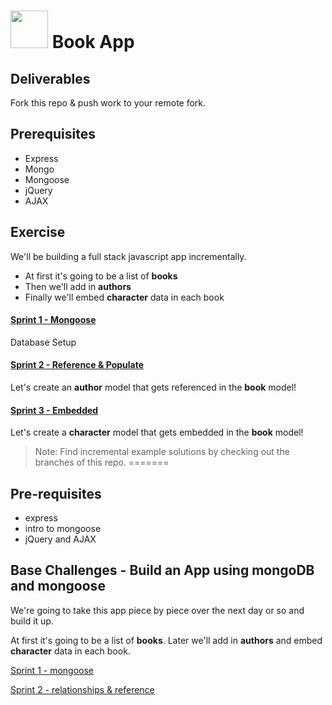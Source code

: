 # <img src="https://cloud.githubusercontent.com/assets/7833470/10423298/ea833a68-7079-11e5-84f8-0a925ab96893.png" width="60"> Book App

## Deliverables

Fork this repo & push work to your remote fork.

## Prerequisites

* Express
* Mongo
* Mongoose
* jQuery
* AJAX

## Exercise

We'll be building a full stack javascript app incrementally.

* At first it's going to be a list of **books**
* Then we'll add in **authors**
* Finally we'll embed **character** data in each book

#### [Sprint 1 - Mongoose](docs/sprint1.md)

Database Setup

#### [Sprint 2 - Reference & Populate](docs/sprint2.md)

Let's create an **author** model that gets referenced in the **book** model!

#### [Sprint 3 - Embedded](docs/sprint3.md)
Let's create a **character** model that gets embedded in the **book** model!

>Note: Find incremental example solutions by checking out the branches of this repo.
=======
## Pre-requisites

* express
* intro to mongoose
* jQuery and AJAX

## Base Challenges - Build an App using mongoDB and mongoose

We're going to take this app piece by piece over the next day or so and build it up.

At first it's going to be a list of **books**.  Later we'll add in **authors** and embed **character** data in each book.


[Sprint 1 - mongoose](docs/sprint1.md)

[Sprint 2 - relationships & reference](docs/sprint2.md)
